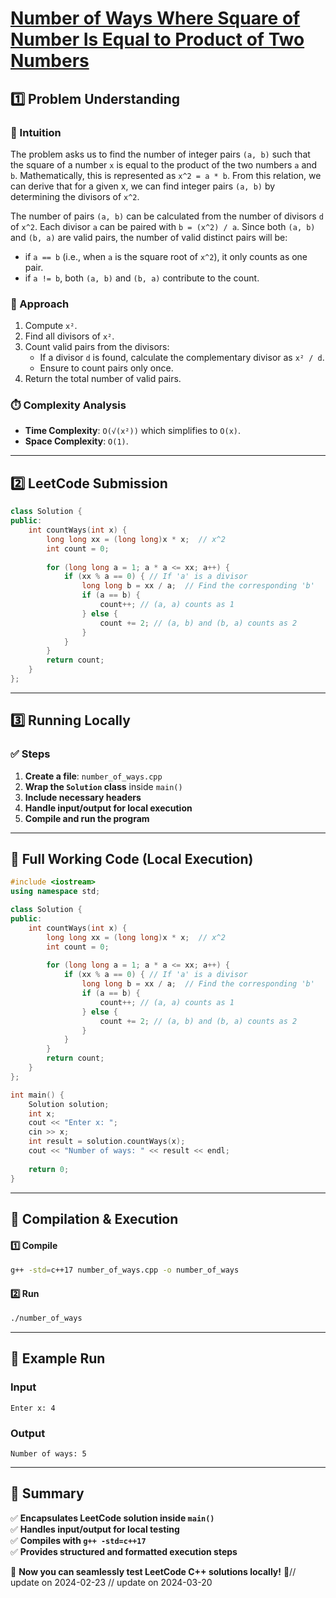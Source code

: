 # **[Number of Ways Where Square of Number Is Equal to Product of Two Numbers](https://leetcode.com/problems/number-of-ways-where-square-of-number-is-equal-to-product-of-two-numbers/description/)**  

## **1️⃣ Problem Understanding**  
### **📌 Intuition**  
The problem asks us to find the number of integer pairs `(a, b)` such that the square of a number `x` is equal to the product of the two numbers `a` and `b`. Mathematically, this is represented as `x^2 = a * b`. From this relation, we can derive that for a given x, we can find integer pairs `(a, b)` by determining the divisors of `x^2`. 

The number of pairs `(a, b)` can be calculated from the number of divisors `d` of `x^2`. Each divisor `a` can be paired with `b = (x^2) / a`. Since both `(a, b)` and `(b, a)` are valid pairs, the number of valid distinct pairs will be:

- if `a == b` (i.e., when `a` is the square root of `x^2`), it only counts as one pair.
- if `a != b`, both `(a, b)` and `(b, a)` contribute to the count.

### **🚀 Approach**  
1. Compute `x²`.
2. Find all divisors of `x²`.
3. Count valid pairs from the divisors:
   - If a divisor `d` is found, calculate the complementary divisor as `x² / d`. 
   - Ensure to count pairs only once.
4. Return the total number of valid pairs.

### **⏱️ Complexity Analysis**  
- **Time Complexity**: `O(√(x²))` which simplifies to `O(x)`.
- **Space Complexity**: `O(1)`.

---  

## **2️⃣ LeetCode Submission**  
```cpp
class Solution {
public:
    int countWays(int x) {
        long long xx = (long long)x * x;  // x^2
        int count = 0;
        
        for (long long a = 1; a * a <= xx; a++) {
            if (xx % a == 0) { // If 'a' is a divisor
                long long b = xx / a;  // Find the corresponding 'b'
                if (a == b) {
                    count++; // (a, a) counts as 1
                } else {
                    count += 2; // (a, b) and (b, a) counts as 2
                }
            }
        }
        return count;
    }
};
```  

---  

## **3️⃣ Running Locally**  
### **✅ Steps**  
1. **Create a file**: `number_of_ways.cpp`  
2. **Wrap the `Solution` class** inside `main()`  
3. **Include necessary headers**  
4. **Handle input/output for local execution**  
5. **Compile and run the program**  

---  

## **📝 Full Working Code (Local Execution)**  
```cpp
#include <iostream>
using namespace std;

class Solution {
public:
    int countWays(int x) {
        long long xx = (long long)x * x;  // x^2
        int count = 0;
        
        for (long long a = 1; a * a <= xx; a++) {
            if (xx % a == 0) { // If 'a' is a divisor
                long long b = xx / a;  // Find the corresponding 'b'
                if (a == b) {
                    count++; // (a, a) counts as 1
                } else {
                    count += 2; // (a, b) and (b, a) counts as 2
                }
            }
        }
        return count;
    }
};

int main() {
    Solution solution;
    int x;
    cout << "Enter x: ";
    cin >> x;
    int result = solution.countWays(x);
    cout << "Number of ways: " << result << endl;
    
    return 0;
}
```  

---  

## **🔧 Compilation & Execution**  
#### **1️⃣ Compile**  
```bash
g++ -std=c++17 number_of_ways.cpp -o number_of_ways
```  

#### **2️⃣ Run**  
```bash
./number_of_ways
```  

---  

## **🎯 Example Run**  
### **Input**  
```
Enter x: 4
```  
### **Output**  
```
Number of ways: 5
```  

---  

## **📌 Summary**  
✅ **Encapsulates LeetCode solution inside `main()`**  
✅ **Handles input/output for local testing**  
✅ **Compiles with `g++ -std=c++17`**  
✅ **Provides structured and formatted execution steps**  

🚀 **Now you can seamlessly test LeetCode C++ solutions locally!** 🚀// update on 2024-02-23
// update on 2024-03-20
